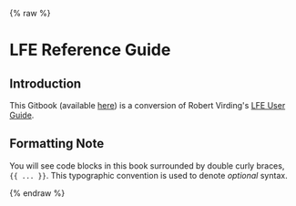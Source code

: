 {% raw %}
# LFE Reference Guide


## Introduction

This Gitbook (available [here](http://lfe.gitbooks.io/reference-guide/))
is a conversion of Robert Virding's
[LFE User Guide](https://github.com/rvirding/lfe/blob/develop/doc/user_guide.txt).


## Formatting Note

You will see code blocks in this book surrounded by double curly braces,  
``{{ ... }}``. This typographic convention is used to denote *optional* 
syntax.

{% endraw %}

